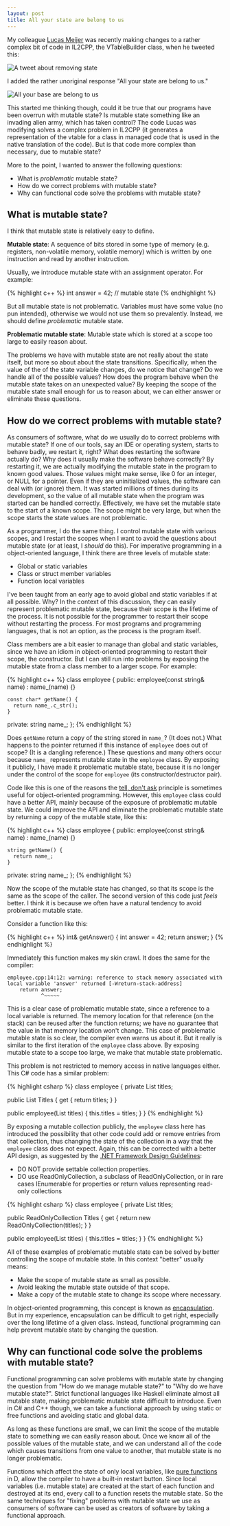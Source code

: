 ```yaml
---
layout: post
title: All your state are belong to us
---
```

My colleague [Lucas Meijer](https://twitter.com/lucasmeijer) was recently making changes to a rather complex bit of code in IL2CPP, the VTableBuilder class, when he tweeted this:

![A tweet about removing state](/static/images/all-your-state-are-belong-to-us/lucas-tweet.png)

 I added the rather unoriginal response "All your state are belong to us."

![All your base are belong to us](/static/images/all-your-state-are-belong-to-us/all-your-base.png)

This started me thinking though, could it be true that our programs have been overrun with mutable state? Is mutable state something like an invading alien army, which has taken control? The code Lucas was modifying solves a complex problem in IL2CPP (it generates a representation of the vtable for a class in managed code that is used in the native translation of the code). But is that code more complex than necessary, due to mutable state?

More to the point, I wanted to answer the following questions:

* What is *problematic* mutable state?
* How do we correct problems with mutable state?
* Why can functional code solve the problems with mutable state?

## What is mutable state?

I think that mutable state is relatively easy to define.

**Mutable state**: A sequence of bits stored in some type of memory (e.g. registers, non-volatile memory, volatile memory) which is written by one instruction and read by another instruction.

Usually, we introduce mutable state with an assignment operator. For example:

{% highlight c++ %}
int answer = 42; // mutable state
{% endhighlight %}

But all mutable state is not problematic. Variables must have some value (no pun intended), otherwise we would not use them so prevalently. Instead, we should define *problematic* mutable state.

**Problematic mutable state**: Mutable state which is stored at a scope too large to easily reason about.

The problems we have with mutable state are not really about the state itself, but more so about about the state transitions. Specifically, when the value of the of the state variable changes, do we notice that change? Do we handle all of the possible values? How does the program behave when the mutable state takes on an unexpected value? By keeping the scope of the mutable state small enough for us to reason about, we can either answer or eliminate these questions.

## How do we correct problems with mutable state?

As consumers of software, what do we usually do to correct problems with mutable state? If one of our tools, say an IDE or operating system, starts to behave badly, we restart it, right? What does restarting the software actually do? Why does it usually make the software behave correctly? By restarting it, we are actually modifying the mutable state in the program to known good values. Those values might make sense, like 0 for an integer, or NULL for a pointer. Even if they are uninitialized values, the software can deal with (or ignore) them. It was started millions of times during its development, so the value of all mutable state when the program was started can be handled correctly. Effectively, we have set the mutable state to the start of a known scope. The scope might be very large, but when the scope starts the state values are not problematic.

As a programmer, I do the same thing. I control mutable state with various scopes, and I restart the scopes when I want to avoid the questions about mutable state (or at least, I *should* do this). For imperative programming in a object-oriented language, I think there are three levels of mutable state:

* Global or static variables
* Class or struct member variables
* Function local variables

I've been taught from an early age to avoid global and static variables if at all possible. Why? In the context of this discussion, they can easily represent problematic mutable state, because their scope is the lifetime of the process. It is not possible for the programmer to restart their scope without restarting the process. For most programs and programming languages, that is not an option, as the process is the program itself.

Class members are a bit easier to manage than global and static variables, since we have an idiom in object-oriented programming to restart their scope, the constructor. But I can still run into problems by exposing the mutable state from a class member to a larger scope. For example:

{% highlight c++ %}
class employee {
  public:
    employee(const string& name)
      : name_(name) {}

    const char* getName() {
      return name_.c_str();
    }
  private:
    string name_;
};
{% endhighlight %}

Does `getName` return a copy of the string stored in `name_`? (It does not.) What happens to the pointer returned if this instance of `employee` does out of scope? (It is a dangling reference.) These questions and many others occur because `name_` represents mutable state in the `employee` class. By exposing it publicly, I have made it problematic mutable state, because it is no longer under the control of the scope for `employee` (its constructor/destructor pair).

Code like this is one of the reasons the [tell, don't ask](http://martinfowler.com/bliki/TellDontAsk.html) principle is sometimes useful for object-oriented programming. However, this `employee` class could have a better API, mainly because of the exposure of problematic mutable state. We could improve the API and eliminate the problematic mutable state by returning a copy of the mutable state, like this:

{% highlight c++ %}
class employee {
  public:
    employee(const string& name)
      : name_(name) {}

    string getName() {
      return name_;
    }
  private:
    string name_;
};
{% endhighlight %}

Now the scope of the mutable state has changed, so that its scope is the same as the scope of the caller. The second version of this code just *feels* better. I think it is because we often have a natural tendency to avoid problematic mutable state.

Consider a function like this:

{% highlight c++ %}
int& getAnswer() {
  int answer = 42;
  return answer;
}
{% endhighlight %}

Immediately this function makes my skin crawl. It does the same for the compiler:

    employee.cpp:14:12: warning: reference to stack memory associated with local variable 'answer' returned [-Wreturn-stack-address]
        return answer;
               ^~~~~~

This is a clear case of problematic mutable state, since a reference to a local variable is returned. The memory location for that reference (on the stack) can be reused after the function returns; we have no guarantee that the value in that memory location won't change. This case of problematic mutable state is so clear, the compiler even warns us about it. But it really is similar to the first iteration of the `employee` class above. By exposing mutable state to a scope too large, we make that mutable state problematic.

This problem is not restricted to memory access in native languages either. This C# code has a similar problem:

{% highlight csharp %}
class employee {
  private List<string> titles;

  public List<string> Titles {
    get { return titles; }
  }

  public employee(List<string> titles) {
    this.titles = titles;
  }
}
{% endhighlight %}

By exposing a mutable collection publicly, the `employee` class here has introduced the possibility that other code could add or remove entries from that collection, thus changing the state of the collection in a way that the `employee` class does not expect. Again, this can be corrected with a better API design, as suggested by the [.NET Framework Design Guidelines](https://msdn.microsoft.com/en-us/library/dn169389(v=vs.110).aspx):

* DO NOT provide settable collection properties.
* DO use ReadOnlyCollection<T>, a subclass of ReadOnlyCollection<T>, or in rare cases IEnumerable<T> for properties or return values representing read-only collections

{% highlight csharp %}
class employee {
  private List<string> titles;

  public ReadOnlyCollection<string> Titles {
    get { return new ReadOnlyCollection<string>(titles); }
  }

  public employee(List<string> titles) {
    this.titles = titles;
  }
}
{% endhighlight %}

All of these examples of problematic mutable state can be solved by better controlling the scope of mutable state. In this context "better" usually means:

* Make the scope of mutable state as small as possible.
* Avoid leaking the mutable state outside of that scope.
* Make a copy of the mutable state to change its scope where necessary.

In object-oriented programming, this concept is known as [encapsulation](http://en.wikipedia.org/wiki/Encapsulation_%28object-oriented_programming%29). But in my experience, encapsulation can be difficult to get right, especially over the long lifetime of a given class. Instead, functional programming can help prevent mutable state by changing the question.

## Why can functional code solve the problems with mutable state? 

Functional programming can solve problems with mutable state by changing the question from "How do we manage mutable state?" to "Why do we have mutable state?". Strict functional languages like Haskell eliminate almost all mutable state, making problematic mutable state difficult to introduce. Even in C# and C++ though, we can take a functional approach by using static or free functions and avoiding static and global data.

As long as these functions are small, we can limit the scope of the mutable state to something we can easily reason about. Once we know all of the possible values of the mutable state, and we can understand all of the code which causes transitions from one value to another, that mutable state is no longer problematic.

Functions which affect the state of only local variables, like [pure functions](http://dlang.org/function.html#pure-functions) in D, allow the compiler to have a built-in restart button. Since local variables (i.e. mutable state) are created at the start of each function and destroyed at its end, every call to a function resets the mutable state. So the same techniques for "fixing" problems with mutable state we use as consumers of software can be used as creators of software by taking a functional approach.
